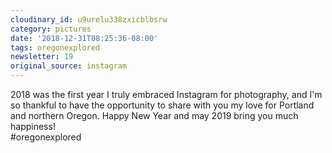 ```yaml
---
cloudinary_id: u9urelu338zxicblbsrw
category: pictures
date: '2018-12-31T08:25:36-08:00'
tags: oregonexplored
newsletter: 19
original_source: instagram
---
```


2018 was the first year I truly embraced Instagram for photography, and I'm so thankful to have the opportunity to share with you my love for Portland and northern Oregon. Happy New Year and may 2019 bring you much happiness!  
#oregonexplored